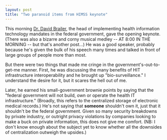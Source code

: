 ```yaml
---
layout: post
title: "Two paranoid items from HIMSS keynote"
---
```




<p>This morning <a href="http://www.hhs.gov/healthit/bios.html">Dr. David Brailer</a>, the head of implementing health information technology mandates in the federal government, gave the opening keynote. (There was also a bizarre and corny musical medley -- AT 8:00 IN THE MORNING -- but that's another post...) He was a good speaker, probably because he's given the bulk of his speech many times and talked in front of large groups of people more than most.</p>

<p>But there were two things that made me cringe in the government's-out-to-get-me manner. First, he was discussing the many benefits of HIT infrastructure interoperability and he brought up "bio-surveillance." I understand the desire for it, but it scares the hell out of me.</p>

<p>Later, he earned his small-government brownie points by saying that the "federal government will not build, own or operate the health IT infrastructure." (Broadly, this refers to the centralized storage of electronic medical records.) He's not saying that <b>someone</b> shouldn't own it, just that it shouldn't be the federal government. Given so many security breakdowns by private industry, or outright privacy violations by companies looking to make a buck on private information, this does not give me comfort. (NB: I don't know enough about the subject yet to know whether all the downsides of centralization outweigh the upsides.)</p>


